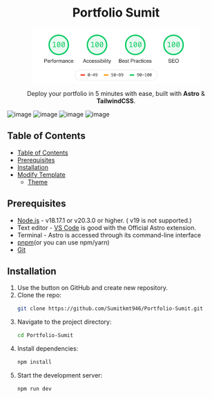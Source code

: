 <h1 align="center">Portfolio Sumit</h1>

<div align="center"><img src="/src/assets/100lighthouse.png" align="center"></div>

<p align="center">Deploy your portfolio in 5 minutes with ease, built with <strong>Astro</strong> & <strong>TailwindCSS</strong>.</p>

<img width="1314" height="646" alt="image" src="https://github.com/user-attachments/assets/3bfaa057-bc86-456d-8b44-d78e389658f2" />

<img width="1305" height="631" alt="image" src="https://github.com/user-attachments/assets/2572371c-f6bb-441d-ba37-7db4f43a0459" />

<img width="1292" height="636" alt="image" src="https://github.com/user-attachments/assets/9ae253a7-1a6e-47fa-baab-6beb08fc7d57" />

<img width="1303" height="636" alt="image" src="https://github.com/user-attachments/assets/a3faf208-0cb7-4af0-9c90-48813ad55a1e" />



## Table of Contents

- [Table of Contents](#table-of-contents)
- [Prerequisites](#prerequisites)
- [Installation](#installation)
- [Modify Template](#modify-template)
  - [Theme](#theme)

## Prerequisites

- [Node.js](https://nodejs.org/en/download/package-manager) - v18.17.1 or v20.3.0 or higher. ( v19 is not supported.)
- Text editor - [VS Code](https://nodejs.org/en/download/package-manager) is good with the Official Astro extension.
- Terminal - Astro is accessed through its command-line interface
- [pnpm](https://pnpm.io)(or you can use npm/yarn)
- [Git](https://git-scm.com/downloads)

## Installation

1. Use the button on GitHub and create new repository.
2. Clone the repo:
   ```sh
   git clone https://github.com/Sumitkmt946/Portfolio-Sumit.git
   ```
3. Navigate to the project directory:
   ```sh
   cd Portfolio-Sumit
   ```
4. Install dependencies:
   ```sh
   npm install
   ```
5. Start the development server:
   ```sh
   npm run dev
   ```
   

